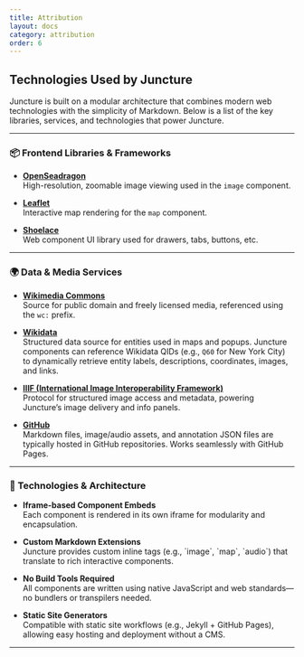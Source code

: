 ```yaml
---
title: Attribution
layout: docs
category: attribution
order: 6
---
```


## Technologies Used by Juncture

Juncture is built on a modular architecture that combines modern web technologies with the simplicity of Markdown. Below is a list of the key libraries, services, and technologies that power Juncture.

---

### 📦 Frontend Libraries & Frameworks

- **[OpenSeadragon](https://openseadragon.github.io/)**  
  High-resolution, zoomable image viewing used in the `image` component.
  
- **[Leaflet](https://leafletjs.com/)**  
  Interactive map rendering for the `map` component.

- **[Shoelace](https://shoelace.style/)**  
  Web component UI library used for drawers, tabs, buttons, etc.

---

### 🌍 Data & Media Services

- **[Wikimedia Commons](https://commons.wikimedia.org/)**  
  Source for public domain and freely licensed media, referenced using the `wc:` prefix.

- **[Wikidata](https://www.wikidata.org/)**  
  Structured data source for entities used in maps and popups. Juncture components can reference Wikidata QIDs (e.g., `Q60` for New York City) to dynamically retrieve entity labels, descriptions, coordinates, images, and links.

- **[IIIF (International Image Interoperability Framework)](https://iiif.io/)**  
  Protocol for structured image access and metadata, powering Juncture’s image delivery and info panels.

- **[GitHub](https://github.com/)**  
  Markdown files, image/audio assets, and annotation JSON files are typically hosted in GitHub repositories. Works seamlessly with GitHub Pages.

---

### 🧩 Technologies & Architecture

- **Iframe-based Component Embeds**  
  Each component is rendered in its own iframe for modularity and encapsulation.

- **Custom Markdown Extensions**  
  Juncture provides custom inline tags (e.g., \`image\`, \`map\`, \`audio\`) that translate to rich interactive components.

- **No Build Tools Required**  
  All components are written using native JavaScript and web standards—no bundlers or transpilers needed.

- **Static Site Generators**  
  Compatible with static site workflows (e.g., Jekyll + GitHub Pages), allowing easy hosting and deployment without a CMS.

---